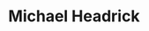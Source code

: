 ---
user: michael
title: Michael Headrick
position: Mobile Product Owner
company: VML
featured: true
---